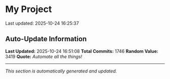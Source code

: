 # My Project


Last updated: 2025-10-24 16:25:37

























































































































































































































































































































































































































































































































































































































































































































































































































































































































































































































































































































































































































































































































































































































































































































































































































































































































































































































































































































































































































































































































































































































## Auto-Update Information

**Last Updated:** 2025-10-24 16:51:08
**Total Commits:** 1746
**Random Value:** 3419
**Quote:** _Automate all the things!_

---
_This section is automatically generated and updated._